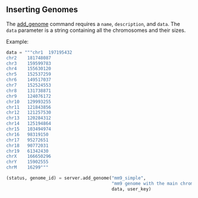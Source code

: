 ## Inserting Genomes

The [add_genome](http://deepblue.mpi-inf.mpg.de/api.php#api-add_genome) command requires a ```name```, ```description```, and ```data```.
The ```data``` parameter is a string containing all the chromosomes and their sizes.

Example:

```python
data = """chr1	197195432
chr2	181748087
chr3	159599783
chr4	155630120
chr5	152537259
chr6	149517037
chr7	152524553
chr8	131738871
chr9	124076172
chr10	129993255
chr11	121843856
chr12	121257530
chr13	120284312
chr14	125194864
chr15	103494974
chr16	98319150
chr17	95272651
chr18	90772031
chr19	61342430
chrX	166650296
chrY	15902555
chrM	16299"""

(status, genome_id) = server.add_genome("mm9_simple",
                                        "mm9 genome with the main chromosomes",
                                        data, user_key)
```
